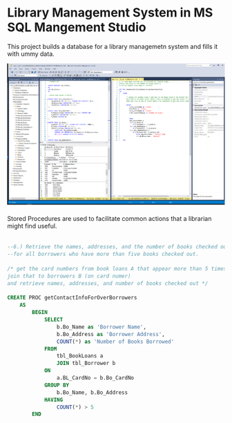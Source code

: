 # Library Management System in MS SQL Mangement Studio

This project builds a database for a library managemetn system and fills it with ummy data.

![mssql](MSSQLmanStud.png)

Stored Procedures are used to facilitate common actions that a librarian might find useful.

```sql

--6.) Retrieve the names, addresses, and the number of books checked out 
--for all borrowers who have more than five books checked out.

/* get the card numbers from book loans A that appear more than 5 times
join that to borrowers B (on card numer)
and retrieve names, addresses, and number of books checked out */

CREATE PROC getContactInfoForOverBorrowers
	AS
		BEGIN
			SELECT 
				b.Bo_Name as 'Borrower Name',
				b.Bo_Address as 'Borrower Address',
				COUNT(*) as 'Number of Books Borrowed'
			FROM 
				tbl_BookLoans a 
				JOIN tbl_Borrower b 
			ON 
				a.BL_CardNo = b.Bo_CardNo
			GROUP BY 
				b.Bo_Name, b.Bo_Address
			HAVING 
				COUNT(*) > 5
		END

```
